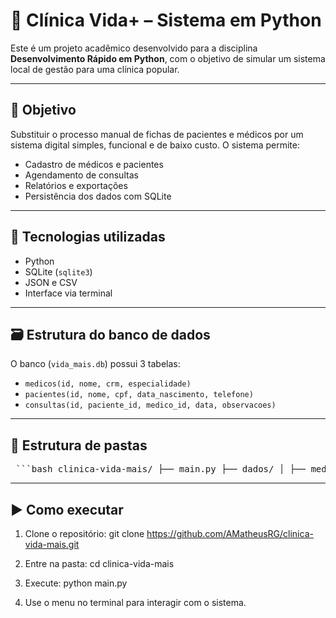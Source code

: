 # 🏥 Clínica Vida+ – Sistema em Python

Este é um projeto acadêmico desenvolvido para a disciplina **Desenvolvimento Rápido em Python**, com o objetivo de simular um sistema local de gestão para uma clínica popular.

---

## 🎯 Objetivo

Substituir o processo manual de fichas de pacientes e médicos por um sistema digital simples, funcional e de baixo custo. O sistema permite:

- Cadastro de médicos e pacientes
- Agendamento de consultas
- Relatórios e exportações
- Persistência dos dados com SQLite

---

## 🧱 Tecnologias utilizadas

- Python
- SQLite (`sqlite3`)
- JSON e CSV
- Interface via terminal

---

## 🗃️ Estrutura do banco de dados

O banco (`vida_mais.db`) possui 3 tabelas:

- `medicos(id, nome, crm, especialidade)`
- `pacientes(id, nome, cpf, data_nascimento, telefone)`
- `consultas(id, paciente_id, medico_id, data, observacoes)`

---

## 📂 Estrutura de pastas

<pre> ```bash clinica-vida-mais/ ├── main.py ├── dados/ │ ├── medicos.csv │ └── pacientes.json ├── db/ │ └── vida_mais.db ├── relatorios/ │ └── consultas_por_medico.csv ├── .gitignore └── README.md ``` </pre>

---

## ▶️ Como executar

1. Clone o repositório:
   git clone https://github.com/AMatheusRG/clinica-vida-mais.git

2. Entre na pasta:
    cd clinica-vida-mais

3. Execute:
    python main.py

4. Use o menu no terminal para interagir com o sistema.
